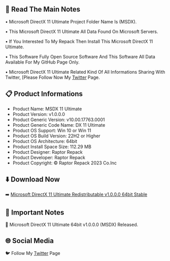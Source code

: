📝 Read The Main Notes
----------------------

• Microsoft DirectX 11 Ultimate Project Folder Name Is (MSDX).

• This Microsoft DirectX 11 Ultimate All Data Found On Microsoft Servers.

• If You Interested To My Repack Then Install This Microsoft DirectX 11 Ultimate.

• This Software Fully Open Source Software And This Software All Data Available For My GitHub Page Only.

• Microsoft DirectX 11 Ultimate Related Kind Of All Informations Sharing With Twitter, [Please Follow Now My [Twitter](https://www.twitter.com/raptorrepack) Page.

📋 Product Informations
-----------------------
- Product Name: MSDX 11 Ultimate 
- Product Version: v1.0.0.0
- Product Generic Version: v10.00.17763.0001
- Product Generic Code Name: DX 11 Ultimate
- Product OS Support: Win 10 or Win 11
- Product OS Build Version: 22H2 or Higher
- Product OS Architecture: 64bit
- Product Install Space Size: 112.29 MB
- Product Designer: Raptor Repack
- Product Developer: Raptor Repack
- Product Copyright: © Raptor Repack 2023 Co.Inc

⬇️ Download Now
---------------
➡️ [Microsoft DirectX 11 Ultimate Redistributable v1.0.0.0 64bit Stable](https://github.com/RaptorRepack/MSDX/releases/tag/v1.0.0)

📝 Important Notes
------------------
🔴 Microsoft DirectX 11 Ultimate 64bit v1.0.0.0 (MSDX) Released.

🌐 Social Media
---------------
🐦 Follow My [Twitter](https://twitter.com/raptorrepack) Page
